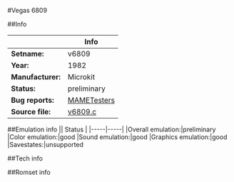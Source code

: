 #Vegas 6809

##Info

||Info|
|-----|-----|
|**Setname:**|v6809
|**Year:**|1982
|**Manufacturer:**|Microkit
|**Status:**|preliminary
|**Bug reports:**|[MAMETesters](http://mametesters.org/view_all_set.php?type=1&temporary=y&search=v6809.c)
|**Source file:**|[v6809.c](https://github.com/mamedev/mame/blob/master/src/mess/drivers/v6809.c)

##Emulation info
|| Status |
|-----|-----|
|Overall emulation:|preliminary
|Color emulation:|good
|Sound emulation:|good
|Graphics emulation:|good
|Savestates:|unsupported

##Tech info

##Romset info

<!--- START OF EDITED COMMENT DO NOT TOUCH TEXT ABOVE-->
